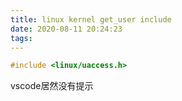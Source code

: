 ```yaml
---
title: linux kernel get_user include
date: 2020-08-11 20:24:23
tags:
---
```


```c
#include <linux/uaccess.h>
```
vscode居然没有提示

